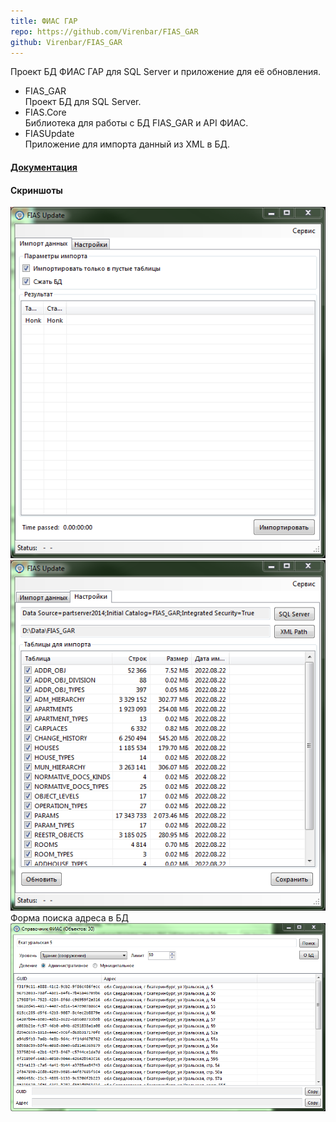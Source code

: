```yaml
---
title: ФИАС ГАР
repo: https://github.com/Virenbar/FIAS_GAR
github: Virenbar/FIAS_GAR
---
```


Проект БД ФИАС ГАР для SQL Server и приложение для её обновления.

* FIAS_GAR  
Проект БД для SQL Server.  
* FIAS.Core  
Библиотека для работы с БД FIAS_GAR и API ФИАС.
* FIASUpdate  
Приложение для импорта данный из XML в БД.

#### [Документация](https://virenbar.ru/FIAS_GAR/)

#### Скриншоты

![Основная форма](/assets/images/fias-gar/import.png)
![Настройки импорта](/assets/images/fias-gar/settings.png)  
Форма поиска адреса в БД  
![Форма поиска адреса в БД](/assets/images/fias-gar/search.png)
